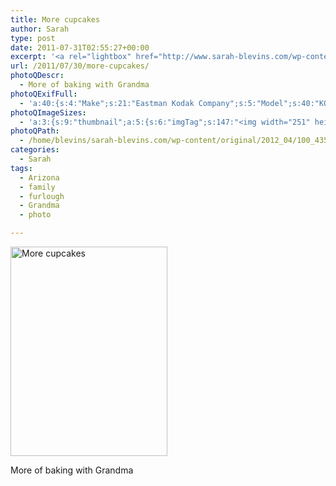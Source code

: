 ```yaml
---
title: More cupcakes
author: Sarah
type: post
date: 2011-07-31T02:55:27+00:00
excerpt: '<a rel="lightbox" href="http://www.sarah-blevins.com/wp-content/main/2012_04/100_4358.jpg" title="More cupcakes"><img width="251" height="335" alt="More cupcakes" src="http://www.sarah-blevins.com/wp-content/thumbnail/2012_04/100_4358.jpg" class="photoQexcerpt photoQLinkImg" /></a>'
url: /2011/07/30/more-cupcakes/
photoQDescr:
  - More of baking with Grandma
photoQExifFull:
  - 'a:40:{s:4:"Make";s:21:"Eastman Kodak Company";s:5:"Model";s:40:"KODAK EASYSHARE C813 ZOOM DIGITAL CAMERA";s:11:"Orientation";s:17:"1: Normal (0 deg)";s:11:"xResolution";s:3:"480";s:11:"yResolution";s:3:"480";s:14:"ResolutionUnit";s:4:"Inch";s:8:"Software";s:15:"QuickTime 7.6.6";s:8:"DateTime";s:19:"2011:07:31 21:27:04";s:12:"HostComputer";s:15:"Mac OS X 10.6.8";s:12:"ExposureTime";s:16:"7812/1000000 sec";s:7:"FNumber";s:5:"f/2.7";s:15:"ExposureProgram";s:7:"Program";s:15:"ISOSpeedRatings";s:3:"800";s:11:"ExifVersion";s:11:"version 2.2";s:16:"DateTimeOriginal";s:19:"2011:07:30 19:55:27";s:17:"DateTimedigitized";s:19:"2011:07:30 19:55:27";s:17:"ShutterSpeedValue";s:9:"1/127 sec";s:13:"ApertureValue";s:5:"f/2.7";s:17:"ExposureBiasValue";s:4:"0 EV";s:16:"MaxApertureValue";s:5:"f/2.7";s:12:"MeteringMode";s:13:"Multi-Segment";s:11:"LightSource";s:15:"Unknown or Auto";s:5:"Flash";s:16:"Flash, Auto-Mode";s:11:"FocalLength";s:4:"6 mm";s:15:"FlashPixVersion";s:9:"version 1";s:10:"ColorSpace";s:4:"sRGB";s:14:"ExifImageWidth";s:11:"3296 pixels";s:15:"ExifImageHeight";s:11:"2472 pixels";s:13:"ExposureIndex";s:3:"800";s:13:"SensingMethod";s:35:"Unknown: One Chip Color Area Sensor";s:10:"FileSource";s:20:"Digital Still Camera";s:9:"SceneType";s:21:"Directly Photographed";s:12:"ExposureMode";s:1:"0";s:12:"WhiteBalance";s:1:"0";s:16:"DigitalZoomRatio";s:1:"0";s:16:"SceneCaptureMode";s:1:"0";s:8:"Contrast";s:1:"0";s:10:"Saturation";s:1:"0";s:9:"Sharpness";s:1:"0";s:20:"FocalLength35mmEquiv";s:0:"";}'
photoQImageSizes:
  - 'a:3:{s:9:"thumbnail";a:5:{s:6:"imgTag";s:147:"<img width="251" height="335" alt="More cupcakes" src="http://www.sarah-blevins.com/wp-content/thumbnail/2012_04/100_4358.jpg" class="PhotoQImg" />";s:6:"imgUrl";s:70:"http://www.sarah-blevins.com/wp-content/thumbnail/2012_04/100_4358.jpg";s:7:"imgPath";s:73:"/home/blevins/sarah-blevins.com/wp-content/thumbnail/2012_04/100_4358.jpg";s:8:"imgWidth";s:3:"251";s:9:"imgHeight";s:3:"335";}s:4:"main";a:5:{s:6:"imgTag";s:142:"<img width="394" height="525" alt="More cupcakes" src="http://www.sarah-blevins.com/wp-content/main/2012_04/100_4358.jpg" class="PhotoQImg" />";s:6:"imgUrl";s:65:"http://www.sarah-blevins.com/wp-content/main/2012_04/100_4358.jpg";s:7:"imgPath";s:68:"/home/blevins/sarah-blevins.com/wp-content/main/2012_04/100_4358.jpg";s:8:"imgWidth";s:3:"394";s:9:"imgHeight";s:3:"525";}s:8:"original";a:5:{s:6:"imgTag";s:148:"<img width="2472" height="3296" alt="More cupcakes" src="http://www.sarah-blevins.com/wp-content/original/2012_04/100_4358.jpg" class="PhotoQImg" />";s:6:"imgUrl";s:69:"http://www.sarah-blevins.com/wp-content/original/2012_04/100_4358.jpg";s:7:"imgPath";s:72:"/home/blevins/sarah-blevins.com/wp-content/original/2012_04/100_4358.jpg";s:8:"imgWidth";s:4:"2472";s:9:"imgHeight";s:4:"3296";}}'
photoQPath:
  - /home/blevins/sarah-blevins.com/wp-content/original/2012_04/100_4358.jpg
categories:
  - Sarah
tags:
  - Arizona
  - family
  - furlough
  - Grandma
  - photo

---
```

<a rel="lightbox" href="http://www.sarah-blevins.com/wp-content/original/2012_04/100_4358.jpg" title="More cupcakes"><img width="251" height="335" alt="More cupcakes" src="http://www.sarah-blevins.com/wp-content/thumbnail/2012_04/100_4358.jpg" class="photoQcontent photoQLinkImg" /></a>

<div class="photoQDescr">
  More of baking with Grandma
</div>